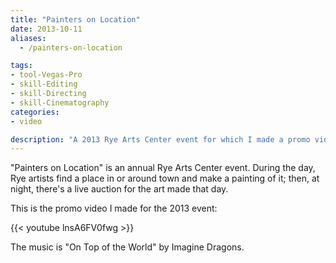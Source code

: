 ```yaml
---
title: "Painters on Location"
date: 2013-10-11
aliases:
  - /painters-on-location

tags:
- tool-Vegas-Pro
- skill-Editing
- skill-Directing
- skill-Cinematography
categories:
- video

description: "A 2013 Rye Arts Center event for which I made a promo video."
---
```


"Painters on Location" is an annual Rye Arts Center event. During the day, Rye artists find a place in or around town and make a painting of it; then, at night, there's a live auction for the art made that day.

This is the promo video I made for the 2013 event:

{{< youtube lnsA6FV0fwg >}}

The music is "On Top of the World" by Imagine Dragons.